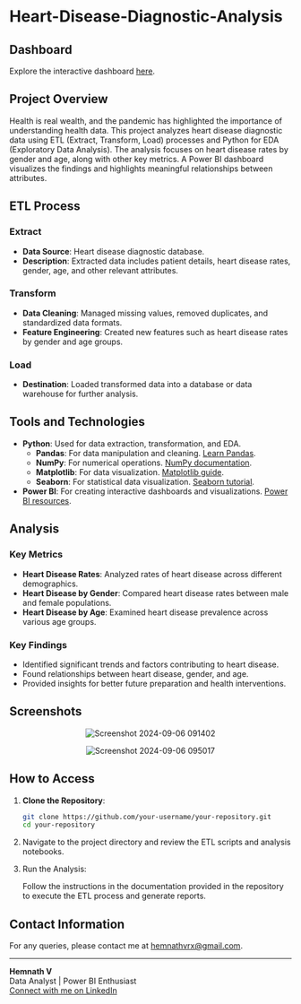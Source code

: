 # Heart-Disease-Diagnostic-Analysis

## Dashboard
Explore the interactive dashboard [here](https://app.powerbi.com/groups/me/reports/107831bd-6539-4d2e-bec9-c12230c6ba7b/46540a46bf41cd070085?experience=power-bi).

## Project Overview
Health is real wealth, and the pandemic has highlighted the importance of understanding health data. This project analyzes heart disease diagnostic data using ETL (Extract, Transform, Load) processes and Python for EDA (Exploratory Data Analysis). The analysis focuses on heart disease rates by gender and age, along with other key metrics. A Power BI dashboard visualizes the findings and highlights meaningful relationships between attributes.

## ETL Process

### Extract
- **Data Source**: Heart disease diagnostic database.
- **Description**: Extracted data includes patient details, heart disease rates, gender, age, and other relevant attributes.

### Transform
- **Data Cleaning**: Managed missing values, removed duplicates, and standardized data formats.
- **Feature Engineering**: Created new features such as heart disease rates by gender and age groups.

### Load
- **Destination**: Loaded transformed data into a database or data warehouse for further analysis.

## Tools and Technologies

- **Python**: Used for data extraction, transformation, and EDA.
  - **Pandas**: For data manipulation and cleaning. [Learn Pandas](https://pandas.pydata.org/pandas-docs/stable/).
  - **NumPy**: For numerical operations. [NumPy documentation](https://numpy.org/doc/stable/).
  - **Matplotlib**: For data visualization. [Matplotlib guide](https://matplotlib.org/stable/contents.html).
  - **Seaborn**: For statistical data visualization. [Seaborn tutorial](https://seaborn.pydata.org/).
- **Power BI**: For creating interactive dashboards and visualizations. [Power BI resources](https://docs.microsoft.com/en-us/power-bi/).

## Analysis

### Key Metrics
- **Heart Disease Rates**: Analyzed rates of heart disease across different demographics.
- **Heart Disease by Gender**: Compared heart disease rates between male and female populations.
- **Heart Disease by Age**: Examined heart disease prevalence across various age groups.
  
### Key Findings
- Identified significant trends and factors contributing to heart disease.
- Found relationships between heart disease, gender, and age.
- Provided insights for better future preparation and health interventions.

## Screenshots
<center>

  ![Screenshot 2024-09-06 091402](https://github.com/user-attachments/assets/3b11e730-2ac3-4dce-88c5-0f6d274c04f9)

  ![Screenshot 2024-09-06 095017](https://github.com/user-attachments/assets/d7e82551-8022-4cbe-b62e-c967a7374076)

</center>

## How to Access

1. **Clone the Repository**:
   ```bash
   git clone https://github.com/your-username/your-repository.git
   cd your-repository
2. Navigate to the project directory and review the ETL scripts and analysis notebooks.
3. Run the Analysis:

   Follow the instructions in the documentation provided in the repository to execute the ETL process and generate reports.

## Contact Information
For any queries, please contact me at [hemnathvrx@gmail.com](mailto:hemnathvrx@gmail.com).

---

**Hemnath V**  
Data Analyst | Power BI Enthusiast  
[Connect with me on LinkedIn](https://www.linkedin.com/in/hemnathv-data-analyst-junior-scientist-coimbatore-fresher-sql-powerbi)
